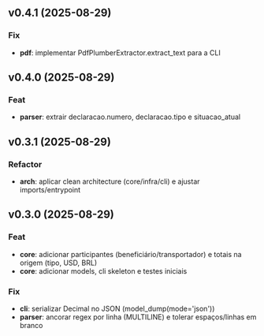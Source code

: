 ## v0.4.1 (2025-08-29)

### Fix

- **pdf**: implementar PdfPlumberExtractor.extract_text para a CLI

## v0.4.0 (2025-08-29)

### Feat

- **parser**: extrair declaracao.numero, declaracao.tipo e situacao_atual

## v0.3.1 (2025-08-29)

### Refactor

- **arch**: aplicar clean architecture (core/infra/cli) e ajustar imports/entrypoint

## v0.3.0 (2025-08-29)

### Feat

- **core**: adicionar participantes (beneficiário/transportador) e totais na origem (tipo, USD, BRL)
- **core**: adicionar models, cli skeleton e testes iniciais

### Fix

- **cli**: serializar Decimal no JSON (model_dump(mode='json'))
- **parser**: ancorar regex por linha (MULTILINE) e tolerar espaços/linhas em branco
